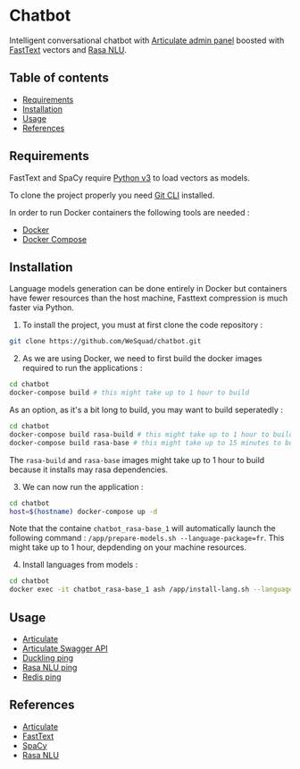 # Chatbot

Intelligent conversational chatbot with [Articulate admin panel](https://samtecspg.github.io/articulate/) boosted with [FastText](https://fasttext.cc/) vectors and [Rasa NLU](https://rasa.com/).

## Table of contents

<!-- toc -->

* [Requirements](#requirements)
* [Installation](#installation)
* [Usage](#usage)
* [References](#references)

<!-- tocstop -->

## Requirements

FastText and SpaCy require [Python v3](https://www.python.org/downloads/) to load vectors as models.

To clone the project properly you need [Git CLI](https://git-scm.com/downloads) installed.

In order to run Docker containers the following tools are needed :

* [Docker](https://docs.docker.com/engine/installation/)
* [Docker Compose](https://docs.docker.com/compose/install/)

## Installation

Language models generation can be done entirely in Docker but containers have fewer resources than the host machine, Fasttext compression is much faster via Python.

1. To install the project, you must at first clone the code repository :

```bash
git clone https://github.com/WeSquad/chatbot.git
```

2. As we are using Docker, we need to first build the docker images required to run the applications :

```bash
cd chatbot
docker-compose build # this might take up to 1 hour to build
```

As an option, as it's a bit long to build, you may want to build seperatedly :

```bash
cd chatbot
docker-compose build rasa-build # this might take up to 1 hour to build
docker-compose build rasa-base # this might take up to 15 minutes to build
```

The `rasa-build` and `rasa-base` images might take up to 1 hour to build because it installs may rasa dependencies.

3. We can now run the application :

```bash
cd chatbot
host=$(hostname) docker-compose up -d
```

Note that the containe `chatbot_rasa-base_1` will automatically launch the following command :
`/app/prepare-models.sh --language-package=fr`. This might take up to 1 hour, depdending on your machine resources.

4. Install languages from models :

```bash
cd chatbot
docker exec -it chatbot_rasa-base_1 ash /app/install-lang.sh --language-package=fr
```

## Usage

* [Articulate](http://localhost:3000)
* [Articulate Swagger API](http://localhost:7500/documentation)
* [Duckling ping](http://localhost:8000)
* [Rasa NLU ping](http://localhost:5000)
* [Redis ping](http://localhost:6379)

## References

* [Articulate](https://github.com/samtecspg/articulate)
* [FastText](https://github.com/facebookresearch/fastText)
* [SpaCy](https://github.com/explosion/spaCy)
* [Rasa NLU](https://github.com/RasaHQ/rasa_nlu)
